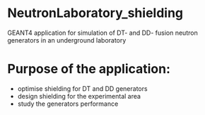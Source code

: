 # NeutronLaboratory_shielding
GEANT4 application for simulation of DT- and DD- fusion neutron generators in an underground laboratory

# Purpose of the application:
- optimise shielding for DT and DD generators
- design shielding for the experimental area
- study the generators performance
